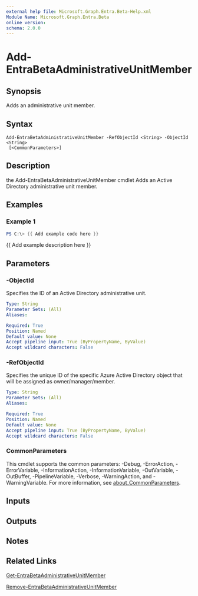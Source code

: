 ```yaml
---
external help file: Microsoft.Graph.Entra.Beta-Help.xml
Module Name: Microsoft.Graph.Entra.Beta
online version:
schema: 2.0.0
---
```


# Add-EntraBetaAdministrativeUnitMember

## Synopsis
Adds an administrative unit member.

## Syntax

```
Add-EntraBetaAdministrativeUnitMember -RefObjectId <String> -ObjectId <String>
 [<CommonParameters>]
```

## Description
the Add-EntraBetaAdministrativeUnitMember cmdlet Adds an Active Directory administrative unit member.

## Examples

### Example 1
```powershell
PS C:\> {{ Add example code here }}
```

{{ Add example description here }}

## Parameters

### -ObjectId
Specifies the ID of an Active Directory administrative unit.

```yaml
Type: String
Parameter Sets: (All)
Aliases:

Required: True
Position: Named
Default value: None
Accept pipeline input: True (ByPropertyName, ByValue)
Accept wildcard characters: False
```

### -RefObjectId
Specifies the unique ID of the specific Azure Active Directory object that will be assigned as owner/manager/member.

```yaml
Type: String
Parameter Sets: (All)
Aliases:

Required: True
Position: Named
Default value: None
Accept pipeline input: True (ByPropertyName, ByValue)
Accept wildcard characters: False
```

### CommonParameters
This cmdlet supports the common parameters: -Debug, -ErrorAction, -ErrorVariable, -InformationAction, -InformationVariable, -OutVariable, -OutBuffer, -PipelineVariable, -Verbose, -WarningAction, and -WarningVariable. For more information, see [about_CommonParameters](https://go.microsoft.com/fwlink/?LinkID=113216).

## Inputs

## Outputs

## Notes

## Related Links

[Get-EntraBetaAdministrativeUnitMember]()

[Remove-EntraBetaAdministrativeUnitMember]()

